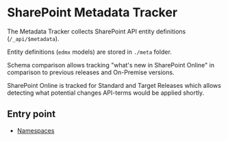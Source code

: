 # SharePoint Metadata Tracker

The Metadata Tracker collects SharePoint API entity definitions (`/_api/$metadata`).

Entity definitions (`edmx` models) are stored in `./meta` folder.

Schema comparison allows tracking "what's new in SharePoint Online" in comparison to previous releases and On-Premise versions.

SharePoint Online is tracked for Standard and Target Releases which allows detecting what potential changes API-terms would be applied shortly.

## Entry point

- [Namespaces](./docs/Namespaces.md)
